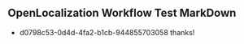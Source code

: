 ## OpenLocalization Workflow Test MarkDown
* d0798c53-0d4d-4fa2-b1cb-944855703058 thanks!

<!--HONumber=Jul16_HO5-->


